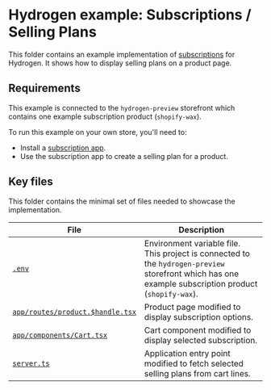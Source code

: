 # Hydrogen example: Subscriptions / Selling Plans

This folder contains an example implementation of [subscriptions](https://shopify.dev/docs/apps/selling-strategies/subscriptions) for Hydrogen. It shows how to display selling plans on a product page.

## Requirements

This example is connected to the `hydrogen-preview` storefront which contains one example subscription product (`shopify-wax`).

To run this example on your own store, you'll need to:

- Install a [subscription app](https://apps.shopify.com/categories/selling-products-purchase-options-subscriptions).
- Use the subscription app to create a selling plan for a product.

## Key files

This folder contains the minimal set of files needed to showcase the implementation.

| File                                                               | Description                                                                                                                                           |
| ------------------------------------------------------------------ | ----------------------------------------------------------------------------------------------------------------------------------------------------- |
| [`.env`](.env)                                                     | Environment variable file. This project is connected to the `hydrogen-preview` storefront which has one example subscription product (`shopify-wax`). |
| [`app/routes/product.$handle.tsx`](app/routes/product.$handle.tsx) | Product page modified to display subscription options.                                                                                                |
| [`app/components/Cart.tsx`](app/components/Cart.tsx)               | Cart component modified to display selected subscription.                                                                                             |
| [`server.ts`](server.ts)                                           | Application entry point modified to fetch selected selling plans from cart lines.                                                                     |
